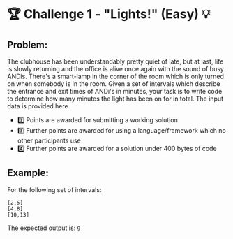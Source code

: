 # :trophy: Challenge 1 - "Lights!" (Easy) :bulb:

## Problem:

The clubhouse has been understandably pretty quiet of late, but at last, life is slowly returning and the office is alive once again with the sound of busy ANDis. There's a smart-lamp in the corner of the room which is only turned on when somebody is in the room. Given a set of intervals which describe the entrance and exit times of ANDi's in minutes, your task is to write code to determine how many minutes the light has been on for in total. The input data is provided here.

- :three: Points are awarded for submitting a working solution
- :three: Further points are awarded for using a language/framework which no other participants use
- :four: Further points are awarded for a solution under 400 bytes of code

## Example:

For the following set of intervals:

```
[2,5]
[4,8]
[10,13]
```

The expected output is: `9`
